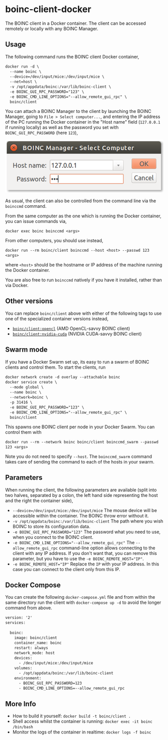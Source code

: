 # boinc-client-docker

The BOINC client in a Docker container. The client can be accessed remotely or locally with any BOINC Manager.


## Usage

The following command runs the BOINC client Docker container,

```
docker run -d \
  --name boinc \
  --device=/dev/input/mice:/dev/input/mice \
  --net=host \
  -v /opt/appdata/boinc:/var/lib/boinc-client \
  -e BOINC_GUI_RPC_PASSWORD="123" \
  -e BOINC_CMD_LINE_OPTIONS="--allow_remote_gui_rpc" \
  boinc/client
```

You can attach a BOINC Manager to the client by launching the BOINC Manager, going to `File > Select computer...`, and entering the IP address of the PC running the Docker container in the "Host name" field (`127.0.0.1` if running locally) as well as the password you set with `BOINC_GUI_RPC_PASSWORD` (here `123`),

![manager_connect](manager_connect.png)

As usual, the client can also be controlled from the command line via the `boinccmd` command. 

From the same computer as the one which is running the Docker container, you can issue commands via,

```
docker exec boinc boinccmd <args>
```

From other computers, you should use instead,

```
docker run --rm boinc/client boinccmd --host <host> --passwd 123 <args>
```

where `<host>` should be the hostname or IP address of the machine running the Docker container. 

You are also free to run `boinccmd` natively if you have it installed, rather than via Docker. 


## Other versions

You can replace `boinc/client` above with either of the following tags to use one of the specialized container versions instead,

- [`boinc/client:opencl`](Dockerfile.opencl) (AMD OpenCL-savvy BOINC client)
- [`boinc/client:nvidia-cuda`](Dockerfile.nvidia-cuda) (NVIDIA CUDA-savvy BOINC client)


## Swarm mode

If you have a Docker Swarm set up, its easy to run a swarm of BOINC clients and control them. To start the clients, run

```
docker network create -d overlay --attachable boinc
docker service create \
  --mode global \
  --name boinc \
  --network=boinc \
  -p 31416 \
  -e BOINC_GUI_RPC_PASSWORD="123" \
  -e BOINC_CMD_LINE_OPTIONS="--allow_remote_gui_rpc" \
  boinc/client
```

This spawns one BOINC client per node in your Docker Swarm. You can control them with

```
docker run --rm --network boinc boinc/client boinccmd_swarm --passwd 123 <args>
```

Note you do not need to specify `--host`. The `boinccmd_swarm` command takes care of sending the command to each of the hosts in your swarm. 


## Parameters

When running the client, the following parameters are available (split into two halves, separated by a colon, the left hand side representing the host and the right the container side),

- `--device=/dev/input/mice:/dev/input/mice` The mouse device will be accessible within the container. The BOINC throw error without it.
- `-v /opt/appdata/boinc:/var/lib/boinc-client` The path where you wish BOINC to store its configuration data.
- `-e BOINC_GUI_RPC_PASSWORD="123"` The password what you need to use, when you connect to the BOINC client. 
- `-e BOINC_CMD_LINE_OPTIONS="--allow_remote_gui_rpc"` The `--allow_remote_gui_rpc` command-line option allows connecting to the client with any IP address. If you don't want that, you can remove this parameter, but you have to use the `-e BOINC_REMOTE_HOST="IP"`.
- `-e BOINC_REMOTE_HOST="IP"` Replace the `IP` with your IP address. In this case you can connect to the client only from this IP.


## Docker Compose
You can create the following `docker-compose.yml` file and from within the same directory run the client with `docker-compose up -d` to avoid the longer command from above. 
```
version: '2'
services:

  boinc:
    image: boinc/client
    container_name: boinc
    restart: always
    network_mode: host
    devices:
      - /dev/input/mice:/dev/input/mice
    volumes:
      - /opt/appdata/boinc:/var/lib/boinc-client
    environment:
      - BOINC_GUI_RPC_PASSWORD=123
      - BOINC_CMD_LINE_OPTIONS=--allow_remote_gui_rpc
```


## More Info
- How to build it yourself: `docker build -t boinc/client .`
- Shell access whilst the container is running: `docker exec -it boinc /bin/bash`
- Monitor the logs of the container in realtime: `docker logs -f boinc`
